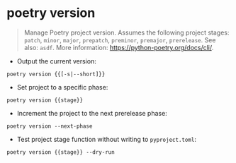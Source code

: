 # poetry version

> Manage Poetry project version.
> Assumes the following project stages: `patch`, `minor`, `major`, `prepatch`, `preminor`, `premajor`, `prerelease`.
> See also: `asdf`.
> More information: <https://python-poetry.org/docs/cli/>.

- Output the current version:

`poetry version {{[-s|--short]}}`

- Set project to a specific phase:

`poetry version {{stage}}`

- Increment the project to the next prerelease phase:

`poetry version --next-phase`

- Test project stage function without writing to `pyproject.toml`:

`poetry version {{stage}} --dry-run`
